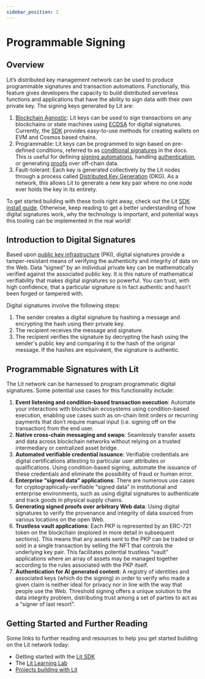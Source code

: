 ```yaml
---
sidebar_position: 2
---
```


# Programmable Signing

## Overview

Lit’s distributed key management network can be used to produce programmable signatures and transaction automations. Functionally, this feature gives developers the capacity to build distributed serverless functions and applications that have the ability to sign data with their own private key. The signing keys generated by Lit are:

1. [Blockchain Agnostic](/resources/supported-chains#programmable-key-pairs): Lit keys can be used to sign transactions on any blockchains or state machines using [ECDSA](https://blog.cloudflare.com/ecdsa-the-digital-signature-algorithm-of-a-better-internet/) for digital signatures. Currently, the [SDK](https://github.com/LIT-Protocol/js-sdk/tree/master/packages/pkp-client) provides easy-to-use methods for creating wallets on EVM and Cosmos based chains.
2. Programmable: Lit keys can be programmed to sign based on pre-defined conditions, referred to as [conditional signatures](/sdk/wallets/conditional-signing) in the docs. This is useful for defining [signing automations](https://spark.litprotocol.com/automated-portfolio-rebalancing-uniswap/), handling [authentication](/sdk/wallets/auth-methods), or generating [proofs](https://spark.litprotocol.com/authenticity-matters/) over off-chain data.
3. Fault-tolerant: Each key is generated collectively by the Lit nodes through a process called [Distributed Key Generation](https://en.wikipedia.org/wiki/Distributed_key_generation) (DKG). As a network, this allows Lit to generate a new key pair where no one node ever holds the key in its entirety.

To get started building with these tools right away, check out the Lit [SDK install guide](/sdk/installation). Otherwise, keep reading to get a better understanding of how digital signatures work, why the technology is important, and potential ways this tooling can be implemented in the real world!

## Introduction to Digital Signatures

Based upon [public key infrastructure](https://en.wikipedia.org/wiki/Public_key_infrastructure) (PKI), digital signatures provide a tamper-resistant means of verifying the authenticity and integrity of data on the Web. Data “signed” by an individual private key can be mathematically verified against the associated public key. It is this nature of mathematical verifiability that makes digital signatures so powerful. You can trust, with high confidence, that a particular signature is in fact authentic and hasn’t been forged or tampered with.

Digital signatures involve the following steps:

1. The sender creates a digital signature by hashing a message and encrypting the hash using their private key.
2. The recipient receives the message and signature.
3. The recipient verifies the signature by decrypting the hash using the sender's public key and comparing it to the hash of the original message. If the hashes are equivalent, the signature is authentic.

## Programmable Signatures with Lit

The Lit network can be harnessed to program programmatic digital signatures. Some potential use cases for this functionality include:

1. **Event listening and condition-based transaction execution**: Automate your interactions with blockchain ecosystems using condition-based execution, enabling use cases such as on-chain limit orders or recurring payments that don’t require manual input (i.e. signing off on the transaction) from the end user.
2. **Native cross-chain messaging and swaps**: Seamlessly transfer assets and data across blockchain networks without relying on a trusted intermediary or centralized asset bridge.
3. **Automated verifiable credential issuance**: Verifiable credentials are digital certifications attesting to particular user attributes or qualifications. Using condition-based signing, automate the issuance of these credentials and eliminate the possibility of fraud or human error.
4. **Enterprise “signed data” applications**: There are numerous use cases for cryptographically-verifiable “signed data” in institutional and enterprise environments, such as using digital signatures to authenticate and track goods in physical supply chains.
5. **Generating signed proofs over arbitrary Web data**: Using digital signatures to verify the provenance and integrity of data sourced from various locations on the open Web.
6. **Trustless vault applications**: Each PKP is represented by an ERC-721 token on the blockchain (explored in more detail in subsequent sections). This means that any assets sent to the PKP can be traded or sold in a single transaction by selling the NFT that controls the underlying key pair. This facilitates potential trustless “vault” applications where an array of assets may be managed together according to the rules associated with the PKP itself.
7. **Authentication for AI generated content**: A registry of identities and associated keys (which do the signing) in order to verify who made a given claim is neither ideal for privacy nor in line with the way that people use the Web. Threshold signing offers a unique solution to the data integrity problem, distributing trust among a set of parties to act as a “signer of last resort”.

## Getting Started and Further Reading

Some links to further reading and resources to help you get started building on the Lit network today:

- Getting started with the [Lit SDK](/sdk/installation)
- The [Lit Learning Lab](/learningLab/intro-to-lit/prog-signing)
- [Projects building with Lit](https://github.com/LIT-Protocol/awesome/tree/main#projects-and-integrations)
